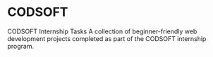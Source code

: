 # CODSOFT
CODSOFT Internship Tasks A collection of beginner-friendly web development projects completed as part of the CODSOFT internship program.

